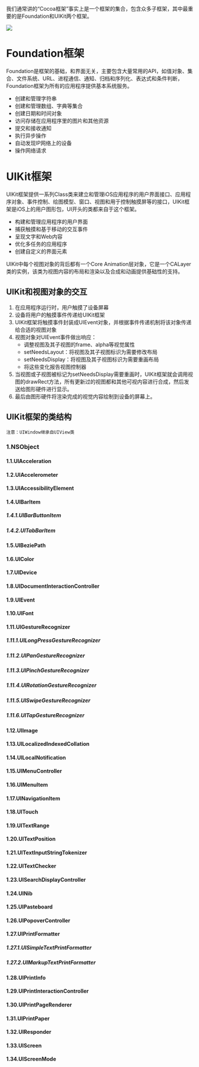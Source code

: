 我们通常讲的“Cocoa框架”事实上是一个框架的集合，包含众多子框架，其中最重要的是Foundation和UIKit两个框架。

![](https://tva1.sinaimg.cn/large/008vxvgGly1h920nozh09j30kw0bggm2.jpg)

# Foundation框架

Foundation是框架的基础，和界面无关，主要包含大量常用的API，如值对象、集合、文件系统、URL、进程通信、通知、归档和序列化、表达式和条件判断，Foundation框架为所有的应用程序提供基本系统服务。

- 创建和管理字符串
- 创建和管理数组、字典等集合
- 创建日期和时间对象
- 访问存储在应用程序里的图片和其他资源
- 提交和接收通知
- 执行异步操作
- 自动发现IP网络上的设备
- 操作网络请求

# UIKit框架

UIKit框架提供一系列Class类来建立和管理iOS应用程序的用户界面接口、应用程序对象、事件控制、绘图模型、窗口、视图和用于控制触摸屏等的接口，UIKit框架是iOS上的用户图形包，UI开头的类都来自于这个框架。

- 构建和管理应用程序的用户界面
- 捕获触摸和基于移动的交互事件
- 呈现文字和Web内容
- 优化多任务的应用程序
- 创建自定义的界面元素

UIKit中每个视图对象的背后都有一个Core Animation层对象，它是一个CALayer类的实例，该类为视图内容的布局和渲染以及合成和动画提供基础性的支持。

## UIKit和视图对象的交互

1. 在应用程序运行时，用户触摸了设备屏幕
2. 设备将用户的触摸事件传递给UIKit框架
3. UIKit框架将触摸事件封装成UIEvent对象，并根据事件传递机制将该对象传递给合适的视图对象
4. 视图对象对UIEvent事件做出响应：
   - 调整视图及其子视图的frame、alpha等视觉属性
   - setNeedsLayout：将视图及其子视图标识为需要修改布局
   - setNeedsDisplay：将视图及其子视图标识为需要重画布局
   - 将这些变化报告视图控制器
5. 当视图或子视图被标记为setNeedsDisplay需要重画时，UIKit框架就会调用视图的drawRect方法，所有更新过的视图都和其他可视内容进行合成，然后发送给图形硬件进行显示。
6. 最后由图形硬件将渲染完成的视觉内容绘制到设备的屏幕上。

## UIKit框架的类结构

`注意：UIWindow继承自UIView类`

### 1.NSObject

#### 1.1.UIAcceleration

#### 1.2.UIAccelerometer

#### 1.3.UIAccessibilityElement

#### 1.4.UIBarItem

##### 1.4.1.UIBarButtonItem

##### 1.4.2.UITabBarItem

#### 1.5.UIBeziePath

#### 1.6.UIColor

#### 1.7.UIDevice

#### 1.8.UIDocumentInteractionController

#### 1.9.UIEvent

#### 1.10.UIFont

#### 1.11.UIGestureRecognizer

##### 1.11.1.UILongPressGestureRecognizer

##### 1.11.2.UIPanGestureRecognizer

##### 1.11.3.UIPinchGestureRecognizer

##### 1.11.4.UIRotationGestureRecognizer

##### 1.11.5.UISwipeGestureRecognizer

##### 1.11.6.UITapGestureRecognizer

#### 1.12.UIImage

#### 1.13.UILocalizedIndexedCollation

#### 1.14.UILocalNotification

#### 1.15.UIMenuController

#### 1.16.UIMenuItem

#### 1.17.UINavigationItem

#### 1.18.UITouch

#### 1.19.UITextRange

#### 1.20.UITextPosition

#### 1.21.UITextInputStringTokenizer

#### 1.22.UITextChecker

#### 1.23.UISearchDisplayController

#### 1.24.UINib

#### 1.25.UIPasteboard

#### 1.26.UIPopoverController

#### 1.27.UIPrintFormatter

##### 1.27.1.UISimpleTextPrintFormatter

##### 1.27.2.UIMarkupTextPrintFormatter



#### 1.28.UIPrintInfo

#### 1.29.UIPrintInteractionController

#### 1.30.UIPrintPageRenderer

#### 1.31.UIPrintPaper

#### 1.32.UIResponder

#### 1.33.UIScreen

#### 1.34.UIScreenMode